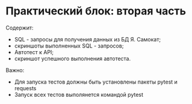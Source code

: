 # Практический блок: вторая часть 

Содержит:

- SQL - запросы для получения данных из БД Я. Самокат;
- скриншоты выполненных SQL - запросов;
- Автотест к API;
- скриншот успешного выполнения автотеста. 

Важно:

- Для запуска тестов должны быть установлены пакеты pytest и requests
- Запуск всех тестов выполянется командой pytest
